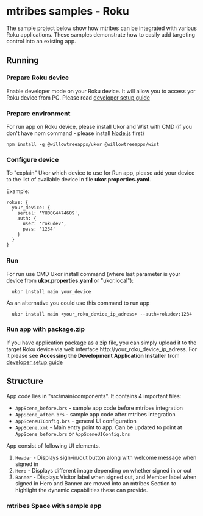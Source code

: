 # mtribes samples - Roku
The sample project below show how mtribes can be integrated with various Roku applications. These samples demonstrate how to easily add targeting control into an existing app.

## Running

### Prepare Roku device

Enable developer mode on your Roku device. It will allow you to access yor Roku 
device from PC. Please read
[developer setup guide](https://blog.roku.com/developer/developer-setup-guide)

### Prepare environment

For run app on Roku device, please install Ukor and Wist with CMD (if you
don't have npm command - please install [Node.js](https://nodejs.org/uk/)
first)

```
npm install -g @willowtreeapps/ukor @willowtreeapps/wist
```

### Configure device

To "explain" Ukor which device to use for Run app, please add your device to
the list of available device in file **ukor.properties.yaml**.

Example:

```
rokus: {
  your_device: {
    serial: 'YH00C4474609',
    auth: {
      user: 'rokudev',
      pass: '1234'
    }
  }
}
```

### Run

For run use CMD Ukor install command (where last parameter is your device from
**ukor.properties.yaml** or "ukor.local"):

```
  ukor install main your_device
```

As an alternative you could use this command to run app
```
  ukor install main <your_roku_device_ip_adress> --auth=rokudev:1234
```

### Run app with package.zip

If you have application package as a zip file, you can simply upload it to
the target Roku device via web interface http://your_roku_device_ip_adress. 
For it please see **Accessing the Development Application Installer** from
[developer setup guide](https://blog.roku.com/developer/developer-setup-guide)

## Structure
App code lies in "src/main/components". It contains 4 important files:
- `AppScene_before.brs` - sample app code before mtribes integration
- `AppScene_after.brs` - sample app code after mtribes integration
- `AppSceneUIConfig.brs` - general UI configuration
- `AppScene.xml` - Main entry point to app. Can be updated to point at `AppScene_before.brs` or `AppSceneUIConfig.brs` 

App consist of following UI elements.
1. `Header` - Displays sign-in/out button along with welcome message when signed in
2. `Hero` - Displays different image depending on whether signed in or out
3. `Banner` - Displays Visitor label when signed out, and Member label when signed in
Hero and Banner are moved into an mtribes Section to highlight the dynamic capabilities these can provide.

### mtribes Space with sample app
